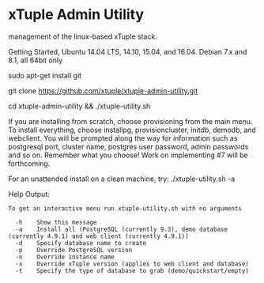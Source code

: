 # xTuple Admin Utility
management of the linux-based xTuple stack. 

Getting Started, Ubuntu 14.04 LTS, 14.10, 15.04, and 16.04. Debian 7.x and 8.1, all 64bit only

sudo apt-get install git

git clone https://github.com/xtuple/xtuple-admin-utility.git

cd xtuple-admin-utility && ./xtuple-utility.sh

If you are installing from scratch, choose provisioning from the main menu. To install everything, choose installpg, provisioncluster, initdb, demodb, and webclient. You will be prompted along the way for information such as postgresql port, cluster name, postgres user password, admin passwords and so on. Remember what you choose! Work on implementing #7 will be forthcoming. 

For an unattended install on a clean machine, try: ./xtuple-utility.sh -a

Help Output:
```
To get an interactive menu run xtuple-utility.sh with no arguments

  -h    Show this message
  -a    Install all (PostgreSQL (currently 9.3), demo database (currently 4.9.1) and web client (currently 4.9.1))
  -d    Specify database name to create
  -p    Override PostgreSQL version
  -n    Override instance name
  -x    Override xTuple version (applies to web client and database)
  -t    Specify the type of database to grab (demo/quickstart/empty)
```
